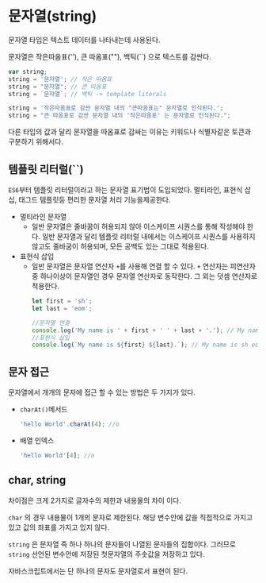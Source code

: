 # 문자열(string)

문자열 타입은 텍스트 데이터를 나타내는데 사용된다.

문자열은 작은따옴표(''), 큰 따옴표(""), 백틱(``) 으로 텍스트를 감싼다. 

```javascript
var string;
string = '문자열'; // 작은 따옴표
string = "문자열"; // 큰 따옴표
string = `문자열`; // 백틱 -> template literals

string = '작은따옴표로 감싼 문자열 내의 "큰따옴표는" 문자열로 인식된다.';
string = "큰 따옴표로 감싼 문자열 내의 '작은따옴표' 는 문자열로 인식된다.";
```

다른 타입의 값과 달리 문자열을 따옴표로 감싸는 이유는 키워드나 식별자같은 토큰과 구분하기 위해서다. 

## 템플릿 리터럴(``)

`ES6`부터 템플릿 리터럴이라고 하는 문자열 표기법이 도입되었다. 멀티라인, 표현식 삽십, 태그드 템플릿등 편리한 문자열 처리 기능을제공한다. 

* 멀티라인 문자열
  * 일반 문자열은 줄바꿈이 허용되지 않아 이스케이프 시퀀스를 통해 작성해야 한다. 일반 문자열과 달리 템플릿 리터럴 내에서는 이스케이프 시퀀스를 사용하지 않고도 줄바굼이 허용되며, 모든 공백도 있는 그대로 적용된다.
* 표현식 삽입
  * 일반 문자열은 문자열 연산자 `+`를 사용해 연결 할 수 있다. `+` 연산자는 피연산자중 하나이상이 문자열인 경우 문자열 연산자로 동작한다. 그 외는 덧셈 연산자로 적용한다.
    ```js
    let first = 'sh';
    let last = 'eom';

    //문자열 연결
    console.log('My name is ' + first + ' ' + last + '.'); // My name is sh eom.
    //표현식 삽입
    console.log(`My name is ${first} ${last}.`); // My name is sh eom.
    ```

## 문자 접근

문자열에서 개개의 문자에 접근 할 수 있는 방법은 두 가지가 있다. 
* `charAt()`메서드 
    ```js
    'hello World'.charAt(4); //o
    ```

* 배열 인덱스
    ```js
    'hello World'[4]; //o
    ```

## char, string
차이점은 크게 2가지로 글자수의 제한과 내용물의 차이 이다.

`char` 의 경우 내용물이 1개의 문자로 제한된다. 해당 변수안에 값을 직접적으로 가지고 있고 값의 좌표를 가지고 있지 않다. 

`string` 은 문자열 즉 하나 하나의 문자들이 나열된 문자들의 집합이다. 그러므로 `string` 선언된 변수안에 저장된 첫문자열의 주솟값을 저장하고 있다.

자바스크립트에서는 단 하나의 문자도 문자열로서 표현이 된다. 